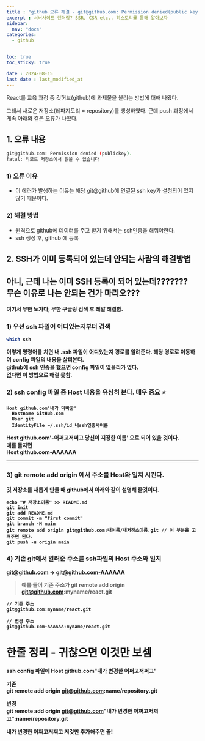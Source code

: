 ```yaml
---
title : "github 오류 해결 - git@github.com: Permission denied(public key) / SSH "
excerpt : 서버사이드 렌더링? SSR, CSR etc.. 히스토리를 통해 알아보자
sidebar:
  nav: "docs"
categories:
  - github


toc: true
toc_sticky: true

date : 2024-08-15
last date : last_modified_at
---
```


React를 교육 과정 중 깃허브(github)에 과제물을 올리는 방법에 대해 나왔다.

그래서 새로운 저장소(레파지토리 = repository)를 생성하였다.
근데 push 과정에서 계속 아래와 같은 오류가 나왔다.

## 1. 오류 내용 
```bash
git@github.com: Permission denied (publickey).
fatal: 리모트 저장소에서 읽을 수 없습니다
```

###   1) 오류 이유
* 이 에러가 발생하는 이유는 해당 git@github에 연결된 ssh key가 설정되어 있지 않기 때문이다.


###   2) 해결 방법
* 원격으로 github에 데이터를 주고 받기 위해서는 ssh인증을 해줘야한다.
* ssh 생성 후, github 에 등록


## 2. SSH가 이미 등록되어 있는데 안되는 사람의 해결방법

<h2><b> 아니, 근데 나는 이미 SSH 등록이 되어 있는데???????<b><br>무슨 이유로 나는 안되는 건가 마리오???</h2>

여기서 무한 노가다, 무한 구글링 검색 후 레알 해결함.



###   1) 우선 ssh 파일이 어디있는지부터 검색
```bash
which ssh 
```
이렇게 명령어를 치면 내 .ssh 파일이 어디있는지 경로를 알려준다.
해당 경로로 이동하여 config 파일의 내용을 살펴본다. <br>
github에 ssh 인증을 했으면 config 파일이 없을리가 없다. <br>
없다면 이 방법으로 해결 못함.

###   2) ssh config 파일 중 Host 내용을 유심히 본다. 매우 중요 ⭐️
```bush
Host github.com'내가 막바꿈'
  Hostname GitHub.com
  User git
  IdentityFile ~/.ssh/id_내ssh인증서이름
```
Host github.com'-어쩌고저쩌고 당신이 지정한 이름' 으로 되어 있을 것이다.  <br>
예를 들자면 <br>
Host github.com-AAAAAA

<hr>



###   3) git remote add origin 에서 주소를 Host와 일치 시킨다.
깃 저장소를 새롭게 만들 때 github에서 아래와 같이 설명해 줄것이다.
```bush
echo "# 저장소이름" >> README.md
git init
git add README.md
git commit -m "first commit"
git branch -M main
git remote add origin git@github.com:내이름/내저장소이름.git // 이 부분을 고쳐주면 된다.
git push -u origin main
```


###   4) 기존 git에서 알려준 주소를 ssh파일의 Host 주소와 일치
git@github.com → git@github.com-AAAAAA

> 예를 들어 기존 주소가 git remote add origin git@github.com:myname/react.git

```bush
// 기존 주소
git@github.com:myname/react.git

// 변경 주소
git@github.com-AAAAAA:myname/react.git
```

# 한줄 정리 - 귀찮으면 이것만 보셈
ssh config 파일에
Host github.com"내가 변경한 어쩌고저쩌고"

기존<br>
git remote add origin git@github.com:name/repository.git

변경<br>
git remote add origin git@github.com"내가 변경한 어쩌고저쩌고":name/repository.git

내가 변경한 어쩌고저쩌고 저것만 추가해주면 끝!